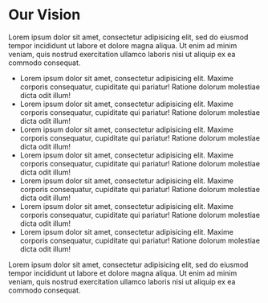 # Our Vision

Lorem ipsum dolor sit amet, consectetur adipisicing elit, sed do eiusmod tempor incididunt ut labore et dolore magna aliqua. Ut enim ad minim veniam, quis nostrud exercitation ullamco laboris nisi ut aliquip ex ea commodo consequat.

- Lorem ipsum dolor sit amet, consectetur adipisicing elit. Maxime corporis consequatur, cupiditate qui pariatur! Ratione dolorum molestiae dicta odit illum!
- Lorem ipsum dolor sit amet, consectetur adipisicing elit. Maxime corporis consequatur, cupiditate qui pariatur! Ratione dolorum molestiae dicta odit illum!
- Lorem ipsum dolor sit amet, consectetur adipisicing elit. Maxime corporis consequatur, cupiditate qui pariatur! Ratione dolorum molestiae dicta odit illum!
- Lorem ipsum dolor sit amet, consectetur adipisicing elit. Maxime corporis consequatur, cupiditate qui pariatur! Ratione dolorum molestiae dicta odit illum!
- Lorem ipsum dolor sit amet, consectetur adipisicing elit. Maxime corporis consequatur, cupiditate qui pariatur! Ratione dolorum molestiae dicta odit illum!
- Lorem ipsum dolor sit amet, consectetur adipisicing elit. Maxime corporis consequatur, cupiditate qui pariatur! Ratione dolorum molestiae dicta odit illum!
- Lorem ipsum dolor sit amet, consectetur adipisicing elit. Maxime corporis consequatur, cupiditate qui pariatur! Ratione dolorum molestiae dicta odit illum!

Lorem ipsum dolor sit amet, consectetur adipisicing elit, sed do eiusmod tempor incididunt ut labore et dolore magna aliqua. Ut enim ad minim veniam, quis nostrud exercitation ullamco laboris nisi ut aliquip ex ea commodo consequat.
